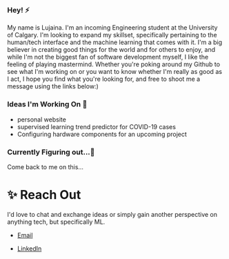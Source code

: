 ### Hey! ⚡

My name is Lujaina. I'm an incoming Engineering student at the University of Calgary. I'm looking to expand my skillset, specifically pertaining to the human/tech interface and the machine learning that comes with it. I'm a big believer in creating good things for the world and for others to enjoy, and while I'm not the biggest fan of software development myself, I like the feeling of playing mastermind. Whether you're poking around my Github to see what I'm working on or you want to know whether I'm really as good as I act, I hope you find what you're looking for, and free to shoot me a message using the links below:)

### Ideas I'm Working On 🔭 

- personal website
- supervised learning trend predictor for COVID-19 cases
- Configuring hardware components for an upcoming project

### Currently Figuring out...🤔

Come back to me on this...

# ✨ Reach Out
I'd love to chat and exchange ideas or simply gain another perspective on anything tech, but specifically ML. 

- <a  href="mailto:lujaina.eldelebshany@gmail.com subject = Github Reachout">Email </a>
          
- <a href="https://www.linkedin.com/in/lujaina-eldelebshany-0029bb1b3/">LinkedIn</a>

